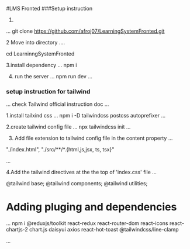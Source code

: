 #LMS Fronted
###Setup instruction

1.
...
 git clone  https://github.com/afroj07/LearningSystemFronted.git


 2 Move into directory
 ....

  cd LearninngSystemFronted

  3.install dependency
  ...
  npm i

  4. run the server
  ...
  npm run dev
  ...




### setup instruction for tailwind
...
check Tailwind official instruction doc
...

1.install tailxind css
...
npm i -D tailwindcss postcss autoprefixer
...

2.create tailwind config file
...
npx tailwindcss init
...

3. Add file extension to tailwind config file in the content property
...

"./index.html", "./src/**/*.{html,js,jsx, ts, tsx}"

...

4.Add the tailwind directives at the the top of 'index.css' file
...

@tailwind base;
@tailwind components;
@tailwind utilities;

# Adding pluging and dependencies
...
npm i @reduxjs/toolkit react-redux react-router-dom react-icons react-chartjs-2 chart.js daisyui axios react-hot-toast @tailwindcss/line-clamp

...